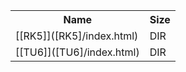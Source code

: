 <table>
<tr><th>Name</th><th>Size</th></tr>
<tr><td>
[[RK5]]([RK5]/index.html)
</td><td>DIR</td></tr>
<tr><td>
[[TU6]]([TU6]/index.html)
</td><td>DIR</td></tr>
</table>

